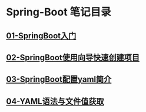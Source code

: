 # Spring-Boot 笔记目录

## [01-SpringBoot入门](Spring-Boot/01-SpringBoot入门)

## [02-SpringBoot使用向导快速创建项目](Spring-Boot/02-SpringBoot使用向导快速创建项目)

## [03-SpringBoot配置yaml简介](Spring-Boot/03-SpringBoot配置yaml简介)

## [04-YAML语法与文件值获取](Spring-Boot/04-YAML语法与文件值获取)
